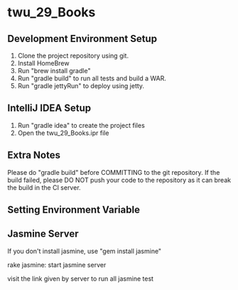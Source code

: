 twu_29_Books
=====

Development Environment Setup
-----------------------------

1. Clone the project repository using git.
2. Install HomeBrew
3. Run "brew install gradle"
4. Run "gradle build" to run all tests and build a WAR.
5. Run "gradle jettyRun" to deploy using jetty.

IntelliJ IDEA Setup
-------------------
1. Run "gradle idea" to create the project files
2. Open the twu_29_Books.ipr file

Extra Notes
-----------------
Please do "gradle build" before COMMITTING to the git repository. If the build failed, please DO NOT push your code
to the repository as it can break the build in the CI server.


Setting Environment Variable
-----------------------------


Jasmine Server
-------------------------------
If you don't install jasmine, use "gem install jasmine"

rake jasmine: start jasmine server

visit the link given by server to run all jasmine test
